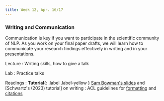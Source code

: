 ```yaml
---
title: Week 12, Apr. 16/17
---
```


### Writing and Communication

Communication is key if you want to participate in the scientific community of NLP. As you work on your final paper drafts, we will learn how to communicate your research findings effectively in writing and in your presentations.

Lecture
: Writing skills, how to give a talk

Lab
: Practice talks

Readings
: **Tutorial**{: .label .label-yellow } [Sam Bowman's slides](https://drive.google.com/file/d/1isX3V7KIlti4M81knYZrYmdFRjMpGJiF/view) and [Schwartz's (2023) tutorial] on writing
: ACL guidelines for [formatting](https://acl-org.github.io/ACLPUB/formatting.html) and [citations](https://www.aclweb.org/adminwiki/index.php?title=ACL_Policies_for_Review_and_Citation)